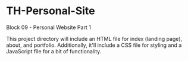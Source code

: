 # TH-Personal-Site
Block 09 - Personal Website Part 1 

This project directory will include an HTML file for index (landing page), about, and portfolio. 
Additionally, it'll include a CSS file for styling and a JavaScript file for a bit of functionality.